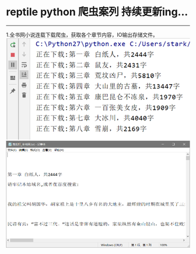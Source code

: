 # reptile  python 爬虫案列 持续更新ing...
---
1.全书网小说连载下载爬虫，获取各个章节内容，IO输出存储文件。
![image](/static/003a34cdef1d471eb342a18f0d4d7757.png)
![image](/static/b8b8a55b462b4ab887f3fa7ba64fa67c.png)
